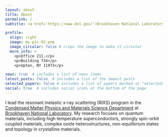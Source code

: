 ```yaml
---
layout: about
title: About
permalink: /
subtitle: <a href='https://www.bnl.gov/'>Brookhaven National Laboratory</a>

profile:
  align: right
  image: my-pic-03.png
  image_circular: false # crops the image to make it circular
  more_info: >
    <p>Office 211,</p>
    <p>Building 734</p>
    <p>Upton, NY 11973</p>

news: true  # includes a list of news items
latest_posts: false  # includes a list of the newest posts
selected_papers: false # includes a list of papers marked as "selected={true}"
social: true  # includes social icons at the bottom of the page
---
```


I lead the resonant inelastic x-ray scattering (RIXS) program in the [Condensed Matter Physics and Materials Science Department](https://www.bnl.gov/cmpmsd/) at [Brookhaven National Laboratory](https://www.bnl.gov). My research focuses on quantum materials, including high temperature superconductors, strongly spin-orbit coupled materials, complex oxide heterostructures, non-equilibrium states and topology in crystalline materials.
